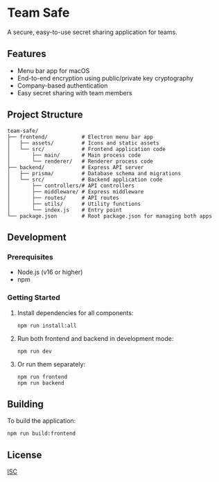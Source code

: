 # Team Safe

A secure, easy-to-use secret sharing application for teams.

## Features

- Menu bar app for macOS
- End-to-end encryption using public/private key cryptography
- Company-based authentication
- Easy secret sharing with team members

## Project Structure

```
team-safe/
├── frontend/           # Electron menu bar app
│   ├── assets/         # Icons and static assets
│   └── src/            # Frontend application code
│       ├── main/       # Main process code
│       └── renderer/   # Renderer process code
├── backend/            # Express API server
│   ├── prisma/         # Database schema and migrations
│   └── src/            # Backend application code
│       ├── controllers/# API controllers
│       ├── middleware/ # Express middleware
│       ├── routes/     # API routes
│       ├── utils/      # Utility functions
│       └── index.js    # Entry point
└── package.json        # Root package.json for managing both apps
```

## Development

### Prerequisites

- Node.js (v16 or higher)
- npm

### Getting Started

1. Install dependencies for all components:
   ```
   npm run install:all
   ```

2. Run both frontend and backend in development mode:
   ```
   npm run dev
   ```

3. Or run them separately:
   ```
   npm run frontend
   npm run backend
   ```

## Building

To build the application:

```
npm run build:frontend
```

## License

[ISC](LICENSE) 